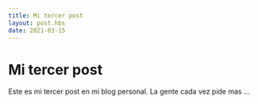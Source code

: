 ```yaml
---
title: Mi tercer post
layout: post.hbs
date: 2021-03-15
---
```


# Mi tercer post

Este es mi tercer post en mi blog personal. La gente cada vez pide mas ...
